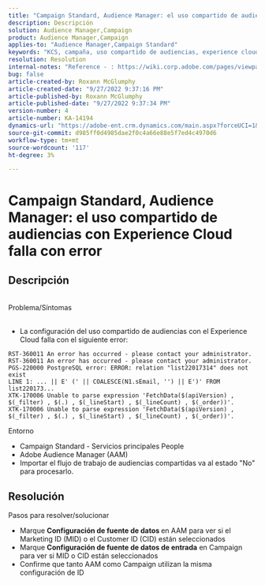 ```yaml
---
title: "Campaign Standard, Audience Manager: el uso compartido de audiencias con Experience Cloud falla con error"
description: Descripción
solution: Audience Manager,Campaign
product: Audience Manager,Campaign
applies-to: "Audience Manager,Campaign Standard"
keywords: "KCS, campaña, uso compartido de audiencias, experience cloud, error, AAM"
resolution: Resolution
internal-notes: "Reference - : https://wiki.corp.adobe.com/pages/viewpage.action?pageId=1061261145#space-menu-link-content  Resolved in - https://jira.corp.adobe.com/browse/CAMP-34744"
bug: false
article-created-by: Roxann McGlumphy
article-created-date: "9/27/2022 9:37:16 PM"
article-published-by: Roxann McGlumphy
article-published-date: "9/27/2022 9:37:34 PM"
version-number: 4
article-number: KA-14194
dynamics-url: "https://adobe-ent.crm.dynamics.com/main.aspx?forceUCI=1&pagetype=entityrecord&etn=knowledgearticle&id=ba916c8a-ac3e-ed11-9db1-00224808613b"
source-git-commit: d985ff0d4985dae2f0c4a66e88e5f7ed4c4970d6
workflow-type: tm+mt
source-wordcount: '117'
ht-degree: 3%

---
```


# Campaign Standard, Audience Manager: el uso compartido de audiencias con Experience Cloud falla con error

## Descripción

<br>Problema/Síntomas<br><br>
- La configuración del uso compartido de audiencias con el Experience Cloud falla con el siguiente error:



```
RST-360011 An error has occurred - please contact your administrator.
RST-360011 An error has occurred - please contact your administrator.
PGS-220000 PostgreSQL error: ERROR: relation "list22017314" does not exist
LINE 1: ... || E' (' || COALESCE(N1.sEmail, '') || E')' FROM list220173...
XTK-170006 Unable to parse expression 'FetchData($(apiVersion) , $(_filter) , $(.) , $(_lineStart) , $(_lineCount) , $(_order))'.
XTK-170006 Unable to parse expression 'FetchData($(apiVersion) , $(_filter) , $(.) , $(_lineStart) , $(_lineCount) , $(_order))'.
```



Entorno
- Campaign Standard - Servicios principales People
- Adobe Audience Manager (AAM)
- Importar el flujo de trabajo de audiencias compartidas va al estado &quot;No&quot; para procesarlo.









## Resolución

Pasos para resolver/solucionar
- Marque <b>Configuración de fuente de datos </b>en AAM para ver si el Marketing ID (MID) o el Customer ID (CID) están seleccionados
- Marque <b>Configuración de fuente de datos de entrada</b> en Campaign para ver si MID o CID están seleccionados
- Confirme que tanto AAM como Campaign utilizan la misma configuración de ID











